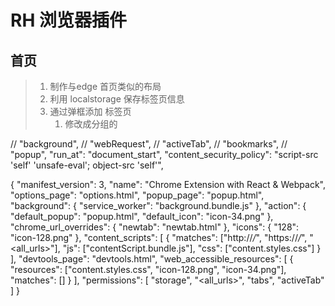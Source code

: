# RH 浏览器插件

## 首页

> 1. 制作与edge 首页类似的布局
> 2. 利用 localstorage 保存标签页信息
> 3. 通过弹框添加 标签页
>    1. 修改成分组的


   // "background",
    // "webRequest",
    // "activeTab",
    // "bookmarks",
    // "popup",
      "run_at": "document_start",
  "content_security_policy": "script-src 'self' 'unsafe-eval'; object-src 'self'",


{
  "manifest_version": 3,
  "name": "Chrome Extension with React & Webpack",
  "options_page": "options.html",
  "popup_page": "popup.html",
  "background": { "service_worker": "background.bundle.js" },
  "action": {
    "default_popup": "popup.html",
    "default_icon": "icon-34.png"
  },
  "chrome_url_overrides": {
    "newtab": "newtab.html"
  },
  "icons": {
    "128": "icon-128.png"
  },
  "content_scripts": [
    {
      "matches": ["http://*/*", "https://*/*", "<all_urls>"],
      "js": ["contentScript.bundle.js"],
      "css": ["content.styles.css"]
    }
  ],
  "devtools_page": "devtools.html",
  "web_accessible_resources": [
    {
      "resources": ["content.styles.css", "icon-128.png", "icon-34.png"],
      "matches": []
    }
  ],
  "permissions": [
    "storage",
    "<all_urls>",
    "tabs",
    "activeTab"
  ]
}
